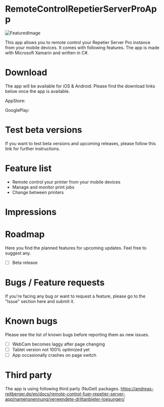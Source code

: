 # RemoteControlRepetierServerProApp
![FeaturedImage](https://andreas-reitberger.de/wp-content/uploads/2020/08/rc_repetier_server_featured.png)

This app allows you to remote control your Repetier Server Pro instance from your mobile devices. It comes with following features. The app is made with Microsoft Xamarin and written in C#.

# Download
The app will be available for iOS & Android. Please find the download links below once the app is available.

AppStore: 

GooglePlay: 

# Test beta versions
If you want to test beta versions and upcoming releases, please follow this link for further instructions.

# Feature list
- Remote control your printer from your mobile devices
- Manage and monitor print jobs
- Change between printers


# Impressions

# Roadmap
Here you find the planned features for upcoming updates. Feel free to suggest any.

- [ ] Beta release

# Bugs / Feature requests
If you're facing any bug or want to request a feature, please go to the "Issue" section here and submit it.

# Known bugs
Please see the list of known bugs before reporting them as new issues.

- [ ] WebCam becomes laggy after page changing
- [ ] Tablet version not 100% optimized yet
- [ ] App occasionally crashes on page switch

# Third party
The app is using following third party (NuGet) packages.
https://andreas-reitberger.de/en/docs/remote-control-fuer-repetier-server-app/namensnennung/verwendete-drittanbieter-loesungen/

